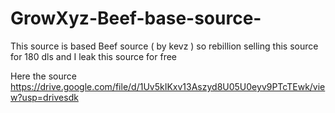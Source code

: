 # GrowXyz-Beef-base-source-
This source is based Beef source ( by kevz ) so rebillion selling this source for 180 dls and I leak this source for free

Here the source 
https://drive.google.com/file/d/1Uv5kIKxv13Aszyd8U05U0eyv9PTcTEwk/view?usp=drivesdk
